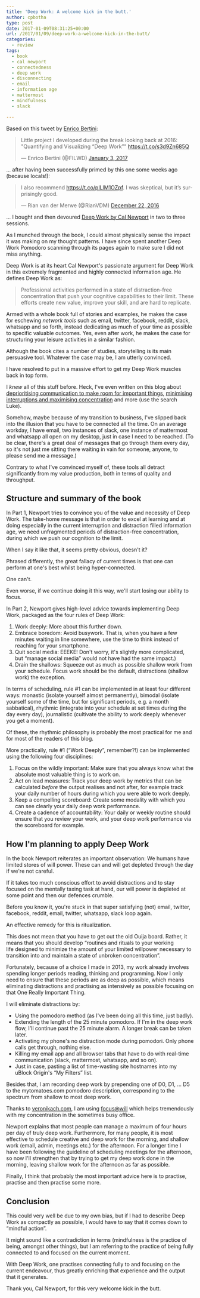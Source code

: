 ```yaml
---
title: 'Deep Work: A welcome kick in the butt.'
author: cpbotha
type: post
date: 2017-01-09T08:31:25+00:00
url: /2017/01/09/deep-work-a-welcome-kick-in-the-butt/
categories:
  - review
tags:
  - book
  - cal newport
  - connectedness
  - deep work
  - disconnecting
  - email
  - information age
  - mattermost
  - mindfulness
  - slack

---
```

Based on this tweet by [Enrico Bertini][1]:

<blockquote class="twitter-tweet"><p lang="en" dir="ltr">Little project I developed during the break looking back at 2016: &quot;Quantifying and Visualizing “Deep Work”&quot; <a href="https://t.co/s3d9Zn685Q">https://t.co/s3d9Zn685Q</a></p>&mdash; Enrico Bertini (@FILWD) <a href="https://twitter.com/FILWD/status/816374094212067328?ref_src=twsrc%5Etfw">January 3, 2017</a></blockquote> <script async src="https://platform.twitter.com/widgets.js" charset="utf-8"></script>

... after having been successfully primed by this one some weeks ago (because locals!):

<blockquote class="twitter-tweet"><p lang="en" dir="ltr">I also recommend <a href="https://t.co/pILlM1OZpf">https://t.co/pILlM1OZpf</a>. I was skeptical, but it’s surprisingly good.</p>&mdash; Rian van der Merwe (@RianVDM) <a href="https://twitter.com/RianVDM/status/811955081201319936?ref_src=twsrc%5Etfw">December 22, 2016</a></blockquote> <script async src="https://platform.twitter.com/widgets.js" charset="utf-8"></script

... I bought and then devoured [Deep Work by Cal Newport][2] in two to three sessions.

As I munched through the book, I could almost physically sense the impact it was making on my thought patterns. I have since spent another Deep Work Pomodoro scanning through its pages again to make sure I did not miss anything.

Deep Work is at its heart Cal Newport's passionate argument for Deep Work in this extremely fragmented and highly connected information age. He defines Deep Work as:

> Professional activities performed in a state of distraction-free concentration that push your cognitive capabilities to their limit. These efforts create new value, improve your skill, and are hard to replicate.

Armed with a whole book full of stories and examples, he makes the case for eschewing _network tools_ such as email, twitter, facebook, reddit, slack, whatsapp and so forth, instead dedicating as much of your time as possible to specific valuable outcomes. Yes, even after work, he makes the case for structuring your leisure activities in a similar fashion.

Although the book cites a number of studies, storytelling is its main persuasive tool. Whatever the case may be, I am utterly convinced.

I have resolved to put in a massive effort to get my Deep Work muscles back in top form.

I _knew_ all of this stuff before. Heck, I've even written on this blog about [deprioritising communication to make room for important things][3], [minimising interruptions and maximising concentration][4] and more (use the search Luke).

Somehow, maybe because of my transition to business, I've slipped back into the illusion that you have to be connected all the time. On an average workday, I have email, two instances of slack, one instance of mattermost and whatsapp all open on my desktop, just in case I need to be reached. (To be clear, there's a great deal of messages that go through them every day, so it's not just me sitting there waiting in vain for someone, anyone, to please send me a message.)

Contrary to what I've convinced myself of, these tools all detract significantly from my value production, both in terms of quality and throughput.

## Structure and summary of the book

In Part 1, Newport tries to convince you of the value and necessity of Deep Work. The take-home message is that in order to excel at learning and at doing especially in the current interruption and distraction filled information age, we need unfragmented periods of distraction-free concentration, during which we push our cognition to the limit.

When I say it like that, it seems pretty obvious, doesn't it?

Phrased differently, the great fallacy of current times is that one can perform at one's best whilst being hyper-connected.

One can't.

Even worse, if we continue doing it this way, we'll start losing our ability to focus.

In Part 2, Newport gives high-level advice towards implementing Deep Work, packaged as the four rules of Deep Work:

  1. Work deeply: More about this further down.
  2. Embrace boredom: Avoid busywork. That is, when you have a few minutes waiting in line somewhere, use the time to think instead of reaching for your smartphone.
  3. Quit social media: EEEKE! Don't worry, it's slightly more complicated, but &#8220;manage social media&#8221; would not have had the same impact.)
  4. Drain the shallows: Squeeze out as much as possible shallow work from your schedule. Focus work should be the default, distractions (shallow work) the exception.

In terms of scheduling, rule #1 can be implemented in at least four different ways: monastic (isolate yourself almost permanently), bimodal (isolate yourself some of the time, but for significant periods, e.g. a month sabbatical), rhythmic (integrate into your schedule at set times during the day every day), journalistic (cultivate the ability to work deeply whenever you get a moment).

Of these, the rhythmic philosophy is probably the most practical for me and for most of the readers of this blog.

More practically, rule #1 (&#8220;Work Deeply&#8221;, remember?!) can be implemented using the following four disciplines:

  1. Focus on the wildly important: Make sure that you always know what the absolute most valuable thing is to work on.
  2. Act on lead measures: Track your deep work by metrics that can be calculated _before_ the output realises and not after, for example track your daily number of hours during which you were able to work deeply.
  3. Keep a compelling scoreboard: Create some modality with which you can see clearly your daily deep work performance.
  4. Create a cadence of accountability: Your daily or weekly routine should ensure that you review your work, and your deep work performance via the scoreboard for example.

## How I'm planning to apply Deep Work

In the book Newport reiterates an important observation: We humans have limited stores of will power. These can and will get depleted through the day if we're not careful.

If it takes too much conscious effort to avoid distractions and to stay focused on the mentally taxing task at hand, our will power is depleted at some point and then our defences crumble.

Before you know it, you're stuck in that super satisfying (not) email, twitter, facebook, reddit, email, twitter, whatsapp, slack loop again.

An effective remedy for this is ritualization.

This does not mean that you have to get out the old Ouija board. Rather, it means that you should develop &#8220;routines and rituals to your working life designed to minimize the amount of your limited willpower necessary to transition into and maintain a state of unbroken concentration&#8221;.

Fortunately, because of a choice I made in 2013, my work already involves spending longer periods reading, thinking and programming. Now I only need to ensure that these periods are as deep as possible, which means eliminating distractions and practising as intensively as possible focusing on that One Really Important Thing.

I will eliminate distractions by:

  * Using the pomodoro method (as I've been doing all this time, just badly).
  * Extending the length of the 25 minute pomodoro. If I'm in the deep work flow, I'll continue past the 25 minute alarm. A longer break can be taken later.
  * Activating my phone's no distraction mode during pomodori. Only phone calls get through, nothing else.
  * Killing my email app and all browser tabs that have to do with real-time communication (slack, mattermost, whatsapp, and so on).
  * Just in case, pasting a list of time-wasting site hostnames into my uBlock Origin's &#8220;My Filters&#8221; list.

Besides that, I am recording deep work by prepending one of D0, D1, &#8230; D5 to the mytomatoes.com pomodoro description, corresponding to the spectrum from shallow to most deep work.

Thanks to [veronikach.com][5], I am using [focus@will][6] which helps tremendously with my concentration in the sometimes busy office.

Newport explains that most people can manage a maximum of four hours per day of truly deep work. Furthermore, for many people, it is most effective to schedule creative and deep work for the morning, and shallow work (email, admin, meetings etc.) for the afternoon. For a longer time I have been following the guideline of scheduling meetings for the afternoon, so now I'll strengthen that by trying to get my deep work done in the morning, leaving shallow work for the afternoon as far as possible.

Finally, I think that probably the most important advice here is to practise, practise and then practise some more.

## Conclusion

This could very well be due to my own bias, but if I had to describe Deep Work as compactly as possible, I would have to say that it comes down to &#8220;mindful action&#8221;.

It might sound like a contradiction in terms (mindfulness is the practice of being, amongst other things), but I am referring to the practice of being fully connected to and focused on the current moment.

With Deep Work, one practises connecting fully to and focusing on the current endeavour, thus greatly enriching that experience and the output that it generates.

Thank you, Cal Newport, for this very welcome kick in the butt.

 [1]: http://enrico.bertini.io/
 [2]: http://calnewport.com/books/deep-work/
 [3]: /2010/09/28/slow-e-mail-weekly-head-voices-32/
 [4]: /2010/08/08/workin-9-to-5-weekly-head-voices-28/
 [5]: http://www.veronikach.com/
 [6]: https://www.focusatwill.com/
